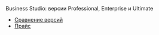 Business Studio: версии Professional, Enterprise и Ultimate
- [Сравнение версий](https://www.sgs-business.ru/bs_version)
- [Прайс](https://sgs-business.ru/bs_price)
